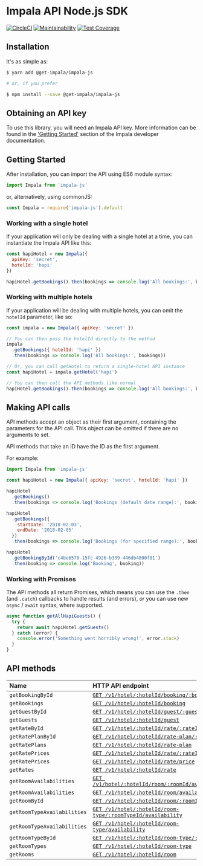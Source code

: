 # Impala API Node.js SDK
[![CircleCI](https://circleci.com/gh/GetImpala/impala-js.svg?style=svg)](https://circleci.com/gh/GetImpala/impala-js)
[![Maintainability](https://api.codeclimate.com/v1/badges/cc2ef6e1ff5bbfb051dd/maintainability)](https://codeclimate.com/github/GetImpala/impala-js/maintainability)
[![Test Coverage](https://api.codeclimate.com/v1/badges/cc2ef6e1ff5bbfb051dd/test_coverage)](https://codeclimate.com/github/GetImpala/impala-js/test_coverage)

## Installation

It's as simple as:

```bash
$ yarn add @get-impala/impala-js

# or, if you prefer

$ npm install --save @get-impala/impala-js
```

## Obtaining an API key

To use this library, you will need an Impala API key. More information can be
found in the ['Getting Started'][getting-started] section of the Impala developer documentation.

## Getting Started

After installation, you can import the API using ES6 module syntax:

```js
import Impala from 'impala-js'
```

or, alternatively, using commonJS:

```js
const Impala = require('impala-js').default
```

### Working with a single hotel

If your application will only be dealing with a single hotel at a time,
you can instantiate the Impala API like this:

```js
const hapiHotel = new Impala({
  apiKey: 'secret',
  hotelId: 'hapi'
})

hapiHotel.getBookings().then(bookings => console.log('All bookings:', bookings))
```

### Working with multiple hotels

If your application will be dealing with multiple hotels, you can omit the `hotelId`
parameter, like so:

```js
const impala = new Impala({ apiKey: 'secret' })

// You can then pass the hotelId directly to the method
impala
  .getBookings({ hotelId: 'hapi' })
  .then(bookings => console.log('All bookings:', bookings))

// Or, you can call getHotel to return a single-hotel API instance
const hapiHotel = impala.getHotel('hapi')

// You can then call the API methods like normal
hapiHotel.getBookings().then(bookings => console.log('All bookings:', bookings))
```

## Making API calls

API methods accept an object as their first argument, containing the parameters for the API call. This object can be omitted if there are no arguments to set.

API methods that take an ID have the ID as the first argument.

For example:

```js
import Impala from 'impala-js'

const hapiHotel = new Impala({ apiKey: 'secret', hotelId: 'hapi' })

hapiHotel
  .getBookings()
  .then(bookings => console.log('Bookings (default date range):', bookings))

hapiHotel
  .getBookings({
    startDate: '2018-02-03',
    endDate: '2018-02-05'
  })
  .then(bookings => console.log('Bookings (for specified range):', bookings))

hapiHotel
  .getBookingById('c4be6570-15fc-4926-b339-446db4800f81')
  .then(booking => console.log('Booking', booking))
```

### Working with Promises

The API methods all return Promises, which means you can use the `.then` (and `.catch`) callbacks to handle results (and errors), _or_ you can use new `async` / `await` syntax, where supported.

```js
async function getAllHapiGuests() {
  try {
    return await hapiHotel.getGuests()
  } catch (error) {
    console.error('Something went horribly wrong!', error.stack)
  }
}
```

## API methods

| Name                    | HTTP API endpoint                                                           |
|:------------------------|:----------------------------------------------------------------------------|
| `getBookingById`        | [`GET /v1/hotel/:hotelId/booking/:bookingId`][type-booking]                 |
| `getBookings`           | [`GET /v1/hotel/:hotelId/booking`][type-booking]                            |
| `getGuestById`          | [`GET /v1/hotel/:hotelId/guest/:guestId`][type-guest]                       |
| `getGuests`             | [`GET /v1/hotel/:hotelId/guest`][type-guest]                                |
| `getRateById`           | [`GET /v1/hotel/:hotelId/rate/:rateId`][type-rate]                          |
| `getRatePlanById`       | [`GET /v1/hotel/:hotelId/rate-plan/:ratePlanId`][type-rateplan]             |
| `getRatePlans`          | [`GET /v1/hotel/:hotelId/rate-plan`][type-rateplan]                         |
| `getRatePrices`         | [`GET /v1/hotel/:hotelId/rate/:rateId/price`][type-rateprice]               |
| `getRatePrices`         | [`GET /v1/hotel/:hotelId/rate/price`][type-rateprice]                       |
| `getRates`              | [`GET /v1/hotel/:hotelId/rate`][type-rate]                                  |
| `getRoomAvailabilities` | [`GET /v1/hotel/:hotelId/room/:roomId/availability`][type-roomavailability] |
| `getRoomAvailabilities` | [`GET /v1/hotel/:hotelId/room/availability`][type-roomavailability]         |
| `getRoomById`           | [`GET /v1/hotel/:hotelId/room/:roomId`][type-room]                          |
| `getRoomTypeAvailabilities` | [`GET /v1/hotel/:hotelId/room-type/:roomTypeId/availability`][type-roomtypeavailability] |
| `getRoomTypeAvailabilities` | [`GET /v1/hotel/:hotelId/room-type/availability`][type-roomtypeavailability]             |
| `getRoomTypeById`       | [`GET /v1/hotel/:hotelId/room-type/:roomTypeId`][type-roomtype]             |
| `getRoomTypes`          | [`GET /v1/hotel/:hotelId/room-type`][type-roomtype]                         |
| `getRooms`              | [`GET /v1/hotel/:hotelId/room`][type-room]                                  |

[getting-started]: https://docs.getimpala.com/#getting-started
[type-booking]: https://docs.getimpala.com/#booking
[type-guest]: https://docs.getimpala.com/#guest
[type-rate]: https://docs.getimpala.com/#rate
[type-rateplan]: https://docs.getimpala.com/#rate-plan
[type-rateprice]: https://docs.getimpala.com/#rate-price
[type-room]: https://docs.getimpala.com/#room
[type-roomavailability]: https://docs.getimpala.com/#room-availability
[type-roomtype]: https://docs.getimpala.com/#room-type
[type-roomtypeavailability]: https://docs.getimpala.com/#room-type-availability
